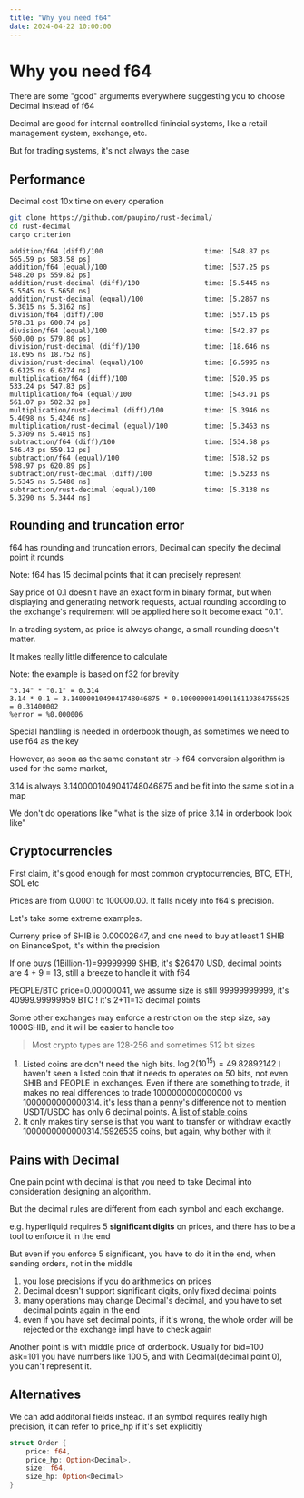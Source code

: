 ```yaml
---
title: "Why you need f64"
date: 2024-04-22 10:00:00
---
```




# Why you need f64

There are some "good" arguments everywhere suggesting you to choose Decimal instead of f64

Decimal are good for internal controlled finincial systems, like a retail management system, exchange, etc.

But for trading systems, it's not always the case



## Performance

Decimal cost 10x time on every operation

```bash
git clone https://github.com/paupino/rust-decimal/
cd rust-decimal
cargo criterion
```

```text
addition/f64 (diff)/100                         time: [548.87 ps 565.59 ps 583.58 ps]     
addition/f64 (equal)/100                        time: [537.25 ps 548.20 ps 559.82 ps]
addition/rust-decimal (diff)/100                time: [5.5445 ns 5.5545 ns 5.5650 ns]
addition/rust-decimal (equal)/100               time: [5.2867 ns 5.3015 ns 5.3162 ns]
division/f64 (diff)/100                         time: [557.15 ps 578.31 ps 600.74 ps]   
division/f64 (equal)/100                        time: [542.87 ps 560.00 ps 579.80 ps]
division/rust-decimal (diff)/100                time: [18.646 ns 18.695 ns 18.752 ns]
division/rust-decimal (equal)/100               time: [6.5995 ns 6.6125 ns 6.6274 ns]
multiplication/f64 (diff)/100                   time: [520.95 ps 533.24 ps 547.83 ps]
multiplication/f64 (equal)/100                  time: [543.01 ps 561.07 ps 582.32 ps]
multiplication/rust-decimal (diff)/100          time: [5.3946 ns 5.4098 ns 5.4246 ns]
multiplication/rust-decimal (equal)/100         time: [5.3463 ns 5.3709 ns 5.4015 ns]
subtraction/f64 (diff)/100                      time: [534.58 ps 546.43 ps 559.12 ps]
subtraction/f64 (equal)/100                     time: [578.52 ps 598.97 ps 620.89 ps]
subtraction/rust-decimal (diff)/100             time: [5.5233 ns 5.5345 ns 5.5480 ns]
subtraction/rust-decimal (equal)/100            time: [5.3138 ns 5.3290 ns 5.3444 ns]

```

## Rounding and truncation error

f64 has rounding and truncation errors, Decimal can specify the decimal point it rounds

Note: f64 has 15 decimal points that it can precisely represent

Say price of 0.1 doesn't have an exact form in binary format, but when displaying and generating network requests, actual rounding according to the exchange's requirement will be applied here so it become exact "0.1".

In a trading system, as price is always change, a small rounding doesn't matter.

It makes really little difference to calculate

Note: the example is based on f32 for brevity

```text
"3.14" * "0.1" = 0.314
3.14 * 0.1 = 3.1400001049041748046875 * 0.100000001490116119384765625 = 0.31400002
%error = %0.000006
```

Special handling is needed in orderbook though, as sometimes we need to use f64 as the key

However, as soon as the same constant str -> f64 conversion algorithm is used for the same market,

3.14 is always 3.1400001049041748046875 and be fit into the same slot in a map

We don't do operations like "what is the size of price 3.14 in orderbook look like"

## Cryptocurrencies

First claim, it's good enough for most common cryptocurrencies, BTC, ETH, SOL etc

Prices are from 0.0001 to 100000.00. It falls nicely into f64's precision.



Let's take some extreme examples. 

Curreny price of SHIB is 0.00002647, and one need to buy at least 1 SHIB on BinanceSpot, it's within the precision

If one buys (1Billion-1)=99999999 SHIB, it's $26470 USD, decimal points are 4 + 9 = 13, still a breeze to handle it with f64



PEOPLE/BTC price=0.00000041, we assume size is still 99999999999, it's 40999.99999959 BTC !  it's 2+11=13 decimal points 



Some other exchanges may enforce a restriction on the step size, say 1000SHIB, and it will be easier to handle too



>  Most crypto types are 128-256 and sometimes 512 bit sizes



1. Listed coins are don't need the high bits. $\log2(10^{15})=49.82892142$ I haven't seen a listed coin that it needs to operates on 50 bits, not even SHIB and PEOPLE in exchanges. Even if there are something to trade, it makes no real differences to trade 1000000000000000 vs 1000000000000314. it's less than a penny's difference not to mention USDT/USDC has only 6 decimal points. [A list of stable coins](https://gist.github.com/chiro-hiro/81fa40e69bc98773b57701ad106e96f6)
2. It only makes tiny sense is that you want to transfer or withdraw exactly 1000000000000314.15926535 coins, but again, why bother with it



## Pains with Decimal

One pain point with decimal is that you need to take Decimal into consideration designing an algorithm.

But the decimal rules are different from each symbol and each exchange. 

e.g. hyperliquid requires 5 **significant digits** on prices, and there has to be a tool to enforce it in the end

But even if you enforce 5 significant, you have to do it in the end, when sending orders, not in the middle

1. you lose precisions if you do arithmetics on prices
2. Decimal doesn't support significant digits, only fixed decimal points
3. many operations may change Decimal's decimal, and you have to set decimal points again in the end
4. even if you have set decimal points, if it's wrong, the whole order will be rejected or the exchange impl have to check again

Another point is with middle price of orderbook. Usually for bid=100 ask=101 you have numbers like 100.5, and with Decimal(decimal point 0), you can't represent it.



## Alternatives

We can add additonal fields instead. if an symbol requires really high precision, it can refer to price_hp if it's set explicitly

```rust
struct Order {
	price: f64,
	price_hp: Option<Decimal>,
	size: f64,
	size_hp: Option<Decimal>
}
```